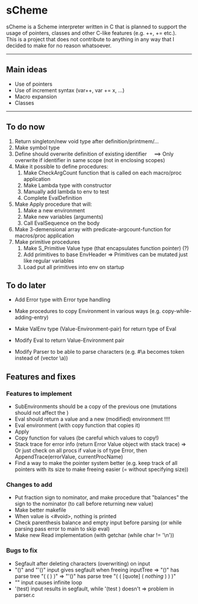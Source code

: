 # sCheme

sCheme is a Scheme interpreter written in C that is planned to support the usage of pointers, classes and other C-like features (e.g. ++, += etc.). \
This is a project that does not contribute to anything in any way that I decided to make for no reason whatsoever. 

---

## Main ideas
- Use of pointers
- Use of increment syntax (var++, var += x, ...)
- Macro expansion
- Classes

---

## To do now
1. Return singleton/new void type after definition/printmem/...
1. Make symbol type
1. Define should overwrite definition of existing identifier
&nbsp;&nbsp;&nbsp;&nbsp;$\implies$ Only overwrite if identifier in same scope (not in enclosing scopes)
1. Make it possible to define procedures:
    1. Make CheckArgCount function that is called on each macro/proc application
    1. Make Lambda type with constructor
    1. Manually add lambda to env to test
    1. Complete EvalDefinition
1. Make Apply procedure that will:
    1. Make a new environment
    1. Make new variables (arguments) 
    1. Call EvalSequence on the body
1. Make 3-demensional array with predicate-argcount-function for macros/proc application
1. Make primitive procedures
    1. Make S_Primitive Value type (that encapsulates function pointer) (?) 
    1. Add primitives to base EnvHeader
        => Primitives can be mutated just like regular variables
    1. Load put all primitives into env on startup

## To do later
- Add Error type with Error type handling
- Make procedures to copy Environment in various ways (e.g. copy-while-adding-entry)

- Make ValEnv type (Value-Environment-pair) for return type of Eval
- Modify Eval to return Value-Environment pair

- Modify Parser to be able to parse characters (e.g. #\a becomes token instead of (vector \a))

## Features and fixes
### Features to implement
- SubEnvironments should be a copy of the previous one (mutations should not affect the )
- Eval should return a value and a new (modified) environment !!!!
- Eval environment (with copy function that copies it)
- Apply
- Copy function for values (be careful which values to copy!)
- Stack trace for error info (return Error Value object with stack trace)
    => Or just check on all procs if value is of type Error, then AppendTrace(errorValue, currentProcName)
- Find a way to make the pointer system better (e.g. keep track of all pointers with its size to make freeing easier (= without specifying size)) 

### Changes to add
- Put fraction sign to nominator, and make procedure that "balances" the sign to the nominator (to call before returning new value)
- Make better makefile
- When value is <#void>, nothing is printed
- Check parenthesis balance and empty input before parsing (or while parsing pass error to main to skip eval) 
- Make new Read implementation (with getchar (while char != '\n')) 

### Bugs to fix
- Segfault after deleting characters (overwriting) on input
- "()" and "'()" input gives segfault when freeing inputTree
    => "()" has parse tree "( ( ) )"
    => "'()" has parse tree "( ( [quote] ( *nothing* ) ) )"
- "" input causes infinite loop
- '(test) input results in segfault, while '(test ) doesn't
    => problem in parser.c
